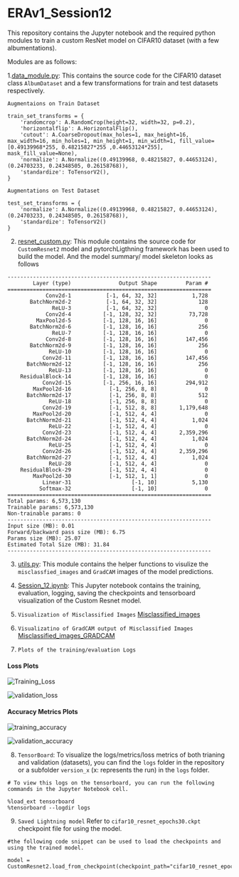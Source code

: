 # ERAv1_Session12

This repository contains the Jupyter notebook and the required python modules to train a custom ResNet model on CIFAR10 dataset (with a few albumentations).

Modules are as follows:


1.[data_module.py](data_module.py): This contains the source code for the CIFAR10 dataset class ```AlbumDataset``` and a few transformations for train and test datasets respectively.

```Augmentaions on Train Dataset```
```
train_set_transforms = {
    'randomcrop': A.RandomCrop(height=32, width=32, p=0.2),
    'horizontalflip': A.HorizontalFlip(),
    'cutout': A.CoarseDropout(max_holes=1, max_height=16, max_width=16, min_holes=1, min_height=1, min_width=1, fill_value=[0.49139968*255, 0.48215827*255 ,0.44653124*255], mask_fill_value=None),
    'normalize': A.Normalize((0.49139968, 0.48215827, 0.44653124), (0.24703233, 0.24348505, 0.26158768)),
    'standardize': ToTensorV2(),
}

```

```Augmentations on Test Dataset```
```
test_set_transforms = {
    'normalize': A.Normalize((0.49139968, 0.48215827, 0.44653124), (0.24703233, 0.24348505, 0.26158768)),
    'standardize': ToTensorV2()
}
```

2. [resnet_custom.py](resnet_custom.py): This module contains the source code for ```CustomResnet2``` model and pytorchLigthning framework has been used to build the model. And the model summary/ model skeleton looks as follows

```
----------------------------------------------------------------
        Layer (type)               Output Shape         Param #
================================================================
            Conv2d-1           [-1, 64, 32, 32]           1,728
       BatchNorm2d-2           [-1, 64, 32, 32]             128
              ReLU-3           [-1, 64, 32, 32]               0
            Conv2d-4          [-1, 128, 32, 32]          73,728
         MaxPool2d-5          [-1, 128, 16, 16]               0
       BatchNorm2d-6          [-1, 128, 16, 16]             256
              ReLU-7          [-1, 128, 16, 16]               0
            Conv2d-8          [-1, 128, 16, 16]         147,456
       BatchNorm2d-9          [-1, 128, 16, 16]             256
             ReLU-10          [-1, 128, 16, 16]               0
           Conv2d-11          [-1, 128, 16, 16]         147,456
      BatchNorm2d-12          [-1, 128, 16, 16]             256
             ReLU-13          [-1, 128, 16, 16]               0
    ResidualBlock-14          [-1, 128, 16, 16]               0
           Conv2d-15          [-1, 256, 16, 16]         294,912
        MaxPool2d-16            [-1, 256, 8, 8]               0
      BatchNorm2d-17            [-1, 256, 8, 8]             512
             ReLU-18            [-1, 256, 8, 8]               0
           Conv2d-19            [-1, 512, 8, 8]       1,179,648
        MaxPool2d-20            [-1, 512, 4, 4]               0
      BatchNorm2d-21            [-1, 512, 4, 4]           1,024
             ReLU-22            [-1, 512, 4, 4]               0
           Conv2d-23            [-1, 512, 4, 4]       2,359,296
      BatchNorm2d-24            [-1, 512, 4, 4]           1,024
             ReLU-25            [-1, 512, 4, 4]               0
           Conv2d-26            [-1, 512, 4, 4]       2,359,296
      BatchNorm2d-27            [-1, 512, 4, 4]           1,024
             ReLU-28            [-1, 512, 4, 4]               0
    ResidualBlock-29            [-1, 512, 4, 4]               0
        MaxPool2d-30            [-1, 512, 1, 1]               0
           Linear-31                   [-1, 10]           5,130
          Softmax-32                   [-1, 10]               0
================================================================
Total params: 6,573,130
Trainable params: 6,573,130
Non-trainable params: 0
----------------------------------------------------------------
Input size (MB): 0.01
Forward/backward pass size (MB): 6.75
Params size (MB): 25.07
Estimated Total Size (MB): 31.84
----------------------------------------------------------------
```

3. [utils.py](utils.py): This module contains the helper functions to visulize the ```misclassfied_images``` and ```GradCAM``` images of the model predictions.

4. [Session_12.ipynb](Session_12.ipynb): This Jupyter notebook contains the training, evaluation, logging, saving the checkpoints and tensorboard visualization of the Custom Resnet model.

5. ```Visualization of Misclassified Images```
[Misclassified_images](images/misclassified_images.png)

6. ```Visualizatino of GradCAM output of Misclassified Images```
[Misclassified_images_GRADCAM](images/misclassified_gradCAMs.png)

7. ```Plots of the training/evaluation Logs```
#### Loss Plots
![Training_Loss](images/train_loss.png)

![validation_loss](images/valid_loss.png)

#### Accuracy Metrics Plots
![training_accuracy](images/epoch_train_accuracy.png)

![validation_accuracy](images/epoch_valid_accuracy.png)


8. ```TensorBoard```: To visualize the logs/metrics/loss metrics of both trianing and validation (datasets), you can find the ```logs``` folder in the repository or a subfolder ```version_x``` (x: represents the run) in the ```logs``` folder.

```
# To view this logs on the tensorboard, you can run the following commands in the Jupyter Notebook cell.

%load_ext tensorboard
%tensorboard --logdir logs
```

9. ```Saved Lightning model```
Refer to ```cifar10_resnet_epochs30.ckpt``` checkpoint file for using the model.
```
#the following code snippet can be used to load the checkpoints and using the trained model.

model = CustomResnet2.load_from_checkpoint(checkpoint_path="cifar10_resnet_epochs30.ckpt")
```
